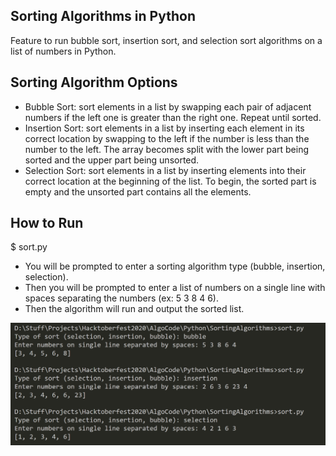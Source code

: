 ## Sorting Algorithms in Python
Feature to run bubble sort, insertion sort, and selection sort algorithms on a list of numbers in Python. 

## Sorting Algorithm Options
- Bubble Sort: sort elements in a list by swapping each pair of adjacent numbers if the left one is greater than the right one. Repeat until sorted.
- Insertion Sort: sort elements in a list by inserting each element in its correct location by swapping to the left if the number is less than the number to the left. The array becomes split with the lower part being sorted and the upper part being unsorted.
- Selection Sort: sort elements in a list by inserting elements into their correct location at the beginning of the list. To begin, the sorted part is empty and the unsorted part contains all the elements.

## How to Run
$ sort.py
- You will be prompted to enter a sorting algorithm type (bubble, insertion, selection). 
- Then you will be prompted to enter a list of numbers on a single line with spaces separating the numbers (ex: 5 3 8 4 6). 
- Then the algorithm will run and output the sorted list.

![Screenshot of Running File](screenshot_results.PNG)